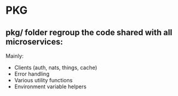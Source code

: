 # PKG

## pkg/ folder regroup the code shared with all microservices:

Mainly:

- Clients (auth, nats, things, cache)
- Error handling
- Various utility functions
- Environment variable helpers
